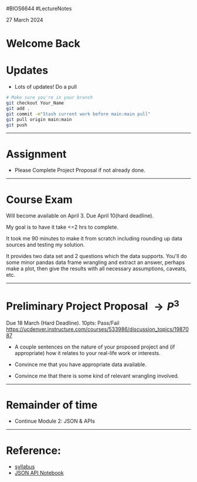 #BIOS6644
#LectureNotes

27 March 2024

# Welcome Back

# Updates
- Lots of updates!  Do a pull 
```bash
# Make sure you're in your branch
git checkout Your_Name
git add .
git commit -m"Stash current work before main:main pull"
git pull origin main:main
git push
```

---
# Assignment
- Please Complete Project Proposal if not already done.

---

# Course Exam
Will become available on April 3.  Due April 10(hard deadline).

My goal is to have it take <=2 hrs to complete.

It took me 90 minutes to make it from scratch including rounding up data sources and testing my solution.

It provides two data set and 2 questions which the data supports.  You'll do some minor pandas data frame wrangling and extract an answer, perhaps make a plot, then give the results with all necessary assumptions, caveats, etc.

---

# Preliminary Project Proposal $\rightarrow P^3$
Due 18 March (Hard Deadline).  10pts: Pass/Fail
https://ucdenver.instructure.com/courses/533986/discussion_topics/1987087

- A couple sentences on the nature of your proposed project and (if appropriate) how it relates to your real-life work or interests.

- Convince me that you have appropriate data available.

- Convince me that there is some kind of relevant wrangling involved.

---

# Remainder of time
- Continue Module 2:  JSON & APIs

---

# Reference:
-  [syllabus](https://ucdenver.instructure.com/courses/533986/assignments/syllabus)
- [JSON API Notebook](https://github.com/BIOS6644/BIOS6644_Spring_2024/blob/main/Modules/Module_2/JamesKing_BIOS6644_JSON_COVID.ipynb)


